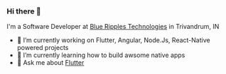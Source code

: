 ### Hi there 👋
I'm a Software Developer  at [Blue Ripples Technologies](http://blueripples.com) in Trivandrum, IN
- 🔭 I’m currently working on Flutter, Angular, Node.Js, React-Native powered projects
- 🌱 I’m currently learning how to build awsome native apps
- 💬 Ask me about [Flutter](https://flutter.dev)
<!--
**lijovijayan/lijovijayan** is a ✨ _special_ ✨ repository because its `README.md` (this file) appears on your GitHub profile.

Here are some ideas to get you started:

- 🔭 I’m currently working on ...
- 🌱 I’m currently learning ...
- 👯 I’m looking to collaborate on ...
- 🤔 I’m looking for help with ...
- 💬 Ask me about ...
- 📫 How to reach me: ...
- 😄 Pronouns: ...
- ⚡ Fun fact: ...
-->
